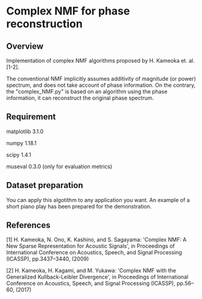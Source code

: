 Complex NMF for phase reconstruction
====

## Overview
Implementation of complex NMF algorithms proposed by H. Kameoka et. al. [1-2].

The conventional NMF implicitly assumes additivity of magnitude (or power) spectrum, and does not take account of phase information. On the contrary, the "complex_NMF.py" is based on an algorithm using the phase information, it can reconstruct the original phase spectrum.


## Requirement
matplotlib 3.1.0

numpy 1.18.1

scipy 1.4.1

museval 0.3.0 (only for evaluation metrics)


## Dataset preparation
You can apply this algotithm to any application you want. An example of a short piano play has been prepared for the demonstration.


## References
[1] H. Kameoka, N. Ono, K. Kashino, and S. Sagayama: 'Complex NMF: A New Sparse Representation for Acoustic Signals', in Proceedings of International Conference on Acoustics, Speech, and Signal Processing (ICASSP), pp.3437–3440, (2009)

[2] H. Kameoka, H. Kagami, and M. Yukawa: 'Complex NMF with the Generalized Kullback-Leibler Divergence', in Proceedings of International Conference on Acoustics, Speech, and Signal Processing (ICASSP), pp.56–60, (2017)